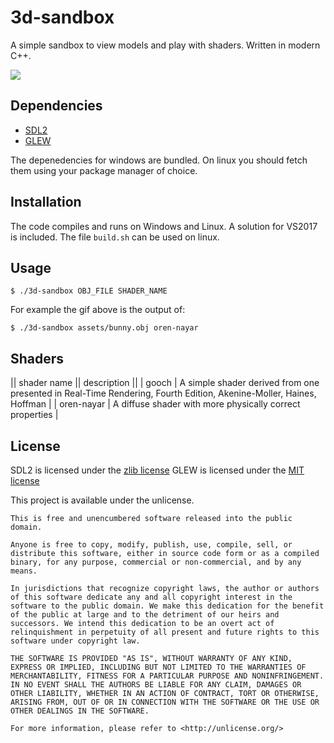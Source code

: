 # 3d-sandbox

A simple sandbox to view models and play with shaders. Written in modern C++.

![](examples/3d-sandbox-bunny.gif)

Dependencies
------------
 - [SDL2](https://libsdl.org)
 - [GLEW](http://glew.sourceforge.net/)

The depenedencies for windows are bundled. On linux you should fetch them using your package manager of choice.

Installation
------------

The code compiles and runs on Windows and Linux. 
A solution for VS2017 is included. 
The file `build.sh` can be used on linux. 

Usage
-----

```
$ ./3d-sandbox OBJ_FILE SHADER_NAME
```

For example the gif above is the output of: 
```
$ ./3d-sandbox assets/bunny.obj oren-nayar
```

Shaders
-------

|| shader name || description ||
| gooch | A simple shader derived from one presented in Real-Time Rendering, Fourth Edition, Akenine-Moller, Haines, Hoffman |
| oren-nayar | A diffuse shader with more physically correct properties |

License
-------

SDL2 is licensed under the [zlib license](https://www.libsdl.org/license.php)
GLEW is licensed under the [MIT license](https://github.com/nigels-com/glew#copyright-and-licensing)

This project is available under the unlicense.

```
This is free and unencumbered software released into the public domain.

Anyone is free to copy, modify, publish, use, compile, sell, or
distribute this software, either in source code form or as a compiled
binary, for any purpose, commercial or non-commercial, and by any
means.

In jurisdictions that recognize copyright laws, the author or authors
of this software dedicate any and all copyright interest in the
software to the public domain. We make this dedication for the benefit
of the public at large and to the detriment of our heirs and
successors. We intend this dedication to be an overt act of
relinquishment in perpetuity of all present and future rights to this
software under copyright law.

THE SOFTWARE IS PROVIDED "AS IS", WITHOUT WARRANTY OF ANY KIND,
EXPRESS OR IMPLIED, INCLUDING BUT NOT LIMITED TO THE WARRANTIES OF
MERCHANTABILITY, FITNESS FOR A PARTICULAR PURPOSE AND NONINFRINGEMENT.
IN NO EVENT SHALL THE AUTHORS BE LIABLE FOR ANY CLAIM, DAMAGES OR
OTHER LIABILITY, WHETHER IN AN ACTION OF CONTRACT, TORT OR OTHERWISE,
ARISING FROM, OUT OF OR IN CONNECTION WITH THE SOFTWARE OR THE USE OR
OTHER DEALINGS IN THE SOFTWARE.

For more information, please refer to <http://unlicense.org/>
```
